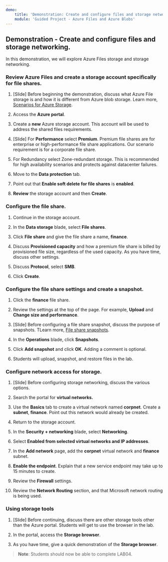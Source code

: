 ```yaml
---
demo:
    title: 'Demonstration: Create and configure files and storage networking'
    module: 'Guided Project - Azure Files and Azure Blobs'
--- 
```


## Demonstration - Create and configure files and storage networking.

In this demonstration, we will explore Azure Files storage and storage networking.

### Review Azure Files and create a storage account specifically for file shares.

1. [Slide] Before beginning the demonstration, discuss what Azure File storage is and how it is different from Azure blob storage. Learn more, [Scenarios for Azure Storage](https://learn.microsoft.com/azure/storage/common/storage-introduction).

1. Access the **Azure portal**.

1. Create a **new** Azure storage account. This account will be used to address the shared files requirements.

1. [Slide] For **Performance** select **Premium**. Premium file shares are for enterprise or high-performance file share applications. Our scenario requirement is for a corporate file share. 

1. For Redundancy select Zone-redundant storage. This is recommended for high availability scenarios and protects against datacenter failures.

1. Move to the **Data protection** tab.

1. Point out that **Enable soft delete for file shares** is **enabled**.

1. **Review** the storage account and then **Create**.

### Configure the file share.

1. Continue in the storage account.

1. In the **Data storage** blade, select **File shares**.

1. Click **File share** and give the file share a name, **finance**.

1. Discuss **Provisioned capacity** and how a premium file share is billed by provisioned file size, regardless of the used capacity. As you have time, discuss other settings. 

1. Discuss **Protocol**, select **SMB**.

1. Click **Create**.

### Configure the file share settings and create a snapshot.

1. Click the **finance** file share.

1. Review the settings at the top of the page. For example, **Upload** and **Change size and performance**.

1. [Slide] Before configuring a file share snapshot, discuss the purpose of snapshots. TLearn more, [File share snapshots](https://learn.microsoft.com/azure/storage/files/storage-snapshots-files).

1. In the **Operations** blade, click **Snapshots**.

1. Click **Add snapshot** and click **OK**. Adding a comment is optional.

1. Students will upload, snapshot, and restore files in the lab.

### Configure network access for storage.

1. [Slide] Before configuring storage networking, discuss the various options.

1. Search the portal for **virtual networks.**

1. Use the **Basics** tab to create a virtual network named **corpnet**. Create a **subnet**, **finance**. Point out this network would already be created.

1. Return to the storage account.

1. In the **Security + networking** blade, select **Networking**.

1. Select **Enabled from selected virtual networks and IP addresses**.

1. In the **Add network** page, add the **corpnet** virtual network and **finance** subnet.

1. **Enable the endpoint**. Explain that a new service endpoint may take up to 15 minutes to create.

1. Review the **Firewall** settings.

1. Review the **Network Routing** section, and that Microsoft network routing is being used.

### Using storage tools

1. [Slide] Before continuing, discuss there are other storage tools other than the Azure portal. Students will get to use the browser in the lab.

1. In the portal, access the **Storage browser**.

1. As you have time, give a quick demonstration of the **Storage browser**. 

>**Note**: Students should now be able to complete LAB04. 
